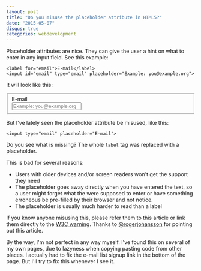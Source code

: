 ```yaml
---
layout: post
title: "Do you misuse the placeholder attribute in HTML5?"
date: "2015-05-07"
disqus: true
categories: webdevelopment
---
```


Placeholder attributes are nice. They can give the user
a hint on what to enter in any input field. See this
example:

```
<label for="email">E-mail</label>
<input id="email" type="email" placeholder="Example: you@example.org">
```

It will look like this:

<fieldset>
<label for="email">E-mail</label><br>
<input id="email" type="email" placeholder="Example: you@example.org">
</fieldset>

But I've lately seen the placeholder attribute be misused, like this:

```
<input type="email" placeholder="E-mail">
```

Do you see what is missing? The whole `label` tag was replaced with a placeholder.

This is bad for several reasons:

 * Users with older devices and/or screen readers won't get the support they need
 * The placeholder goes away directly when you have entered the text, so a user might forget what the were supposed to enter or have something erroneous be pre-filled by their browser and not notice.
 * The placeholder is usually much harder to read than a label

 If you know anyone misusing this, please refer them to this article or link them directly to the [W3C warning](http://www.w3.org/TR/html51/semantics.html#the-placeholder-attribute). Thanks to [@rogerjohansson](https://twitter.com/rogerjohansson/status/596331844032983040) for pointing out this article.

By the way, I'm not perfect in any way myself. I've found this on several of my own pages, due to lazyness when copying pasting code from other places. I actually had to fix the e-mail list signup link in the bottom of the page. But I'll try to fix this whenever I see it. 



